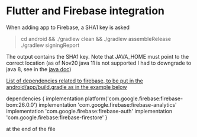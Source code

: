 # Flutter and Firebase integration

When adding app to Firebase, a SHA1 key is asked

>cd android && ./gradlew clean && ./gradlew assembleRelease
> ./gradlew signingReport

The output contains the SHA1 key. Note that JAVA_HOME must point to the correct location (as of Nov20 java 11 is not supported I had to downgrade to java 8, see in the  [java doc](java.md))

[List of dependencies related to firebase, to be put in the android/app/build.gradle as in the example below](https://firebase.google.com/docs/android/setup#available-libraries)

dependencies {
    implementation platform('com.google.firebase:firebase-bom:26.0.0')
    implementation 'com.google.firebase:firebase-analytics'
    implementation 'com.google.firebase:firebase-auth'
    implementation 'com.google.firebase:firebase-firestore'
}

at the end of the file

